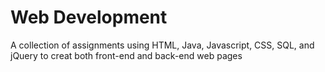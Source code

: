 # Web Development
A collection of assignments using HTML, Java, Javascript, CSS, SQL, and jQuery to creat both front-end and back-end web pages
